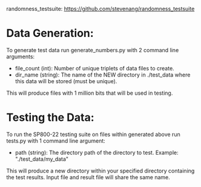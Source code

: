 randomness_testsuite: https://github.com/stevenang/randomness_testsuite 

# Data Generation:
To generate test data run generate_numbers.py with 2 command line arguments: 
- file_count (int): Number of unique triplets of data files to create.
- dir_name (string): The name of the NEW directory in ./test_data where this data will be stored (must be unique).

This will produce files with 1 million bits that will be used in testing.


# Testing the Data:
To run the SP800-22 testing suite on files within generated above run tests.py with 1 command line argument:
- path (string): The directory path of the directory to test. Example: "./test_data/my_data"

This will produce a new directory within your specified directory containing the test results. Input file and result file will share the same name.
